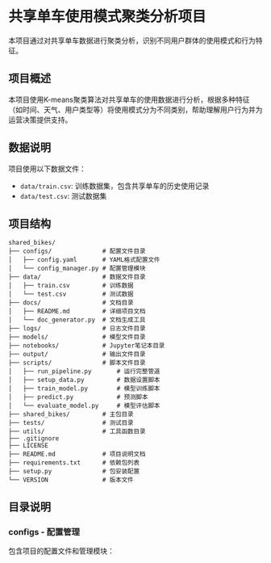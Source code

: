 # 共享单车使用模式聚类分析项目

本项目通过对共享单车数据进行聚类分析，识别不同用户群体的使用模式和行为特征。

## 项目概述

本项目使用K-means聚类算法对共享单车的使用数据进行分析，根据多种特征（如时间、天气、用户类型等）将使用模式分为不同类别，帮助理解用户行为并为运营决策提供支持。

## 数据说明

项目使用以下数据文件：
- `data/train.csv`: 训练数据集，包含共享单车的历史使用记录
- `data/test.csv`: 测试数据集

## 项目结构

```
shared_bikes/
├── configs/              # 配置文件目录
│   ├── config.yaml       # YAML格式配置文件
│   └── config_manager.py # 配置管理模块
├── data/                 # 数据文件目录
│   ├── train.csv         # 训练数据
│   └── test.csv          # 测试数据
├── docs/                 # 文档目录
│   ├── README.md         # 详细项目文档
│   └── doc_generator.py  # 文档生成工具
├── logs/                 # 日志文件目录
├── models/               # 模型文件目录
├── notebooks/            # Jupyter笔记本目录
├── output/               # 输出文件目录
├── scripts/              # 脚本文件目录
│   ├── run_pipeline.py       # 运行完整管道
│   ├── setup_data.py         # 数据设置脚本
│   ├── train_model.py        # 模型训练脚本
│   ├── predict.py            # 预测脚本
│   └── evaluate_model.py     # 模型评估脚本
├── shared_bikes/         # 主包目录
├── tests/                # 测试目录
├── utils/                # 工具函数目录
├── .gitignore
├── LICENSE
├── README.md             # 项目说明文档
├── requirements.txt      # 依赖包列表
├── setup.py              # 包安装配置
└── VERSION               # 版本文件
```

## 目录说明

### configs - 配置管理
包含项目的配置文件和管理模块：
```
